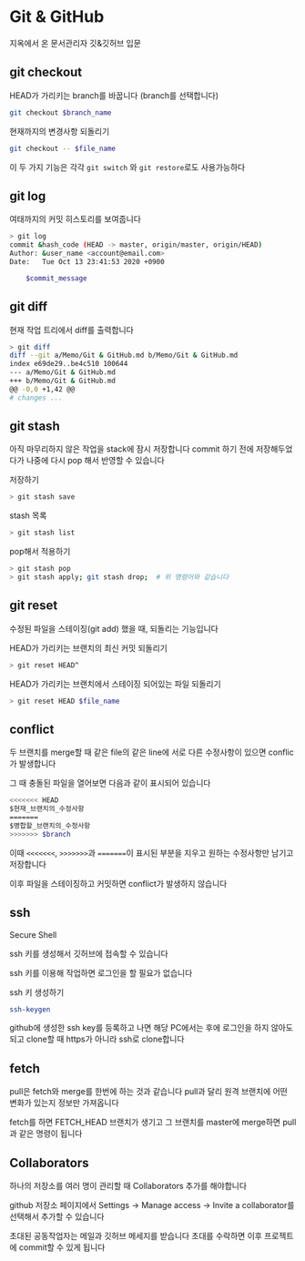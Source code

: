 
# Git & GitHub

지옥에서 온 문서관리자 깃&깃허브 입문

## git checkout

HEAD가 가리키는 branch를 바꿉니다 (branch를 선택합니다)

```bash
git checkout $branch_name
```

현재까지의 변경사항 되돌리기

```bash
git checkout -- $file_name
```

이 두 가지 기능은 각각 `git switch` 와 `git restore`로도 사용가능하다

## git log

여태까지의 커밋 히스토리를 보여줍니다

```bash
> git log
commit &hash_code (HEAD -> master, origin/master, origin/HEAD)
Author: &user_name <account@email.com>
Date:   Tue Oct 13 23:41:53 2020 +0900

    $commit_message
```

## git diff

현재 작업 트리에서 diff를 출력합니다

```bash
> git diff
diff --git a/Memo/Git & GitHub.md b/Memo/Git & GitHub.md
index e69de29..be4c510 100644
--- a/Memo/Git & GitHub.md
+++ b/Memo/Git & GitHub.md
@@ -0,0 +1,42 @@
# changes ...
```

## git stash

아직 마무리하지 않은 작업을 stack에 잠시 저장합니다
commit 하기 전에 저장해두었다가 나중에 다시 pop 해서 반영할 수 있습니다

저장하기
```bash
> git stash save
```

stash 목록
```bash
> git stash list
```

pop해서 적용하기
```bash
> git stash pop
> git stash apply; git stash drop;	# 위 명령어와 같습니다
```

## git reset

수정된 파일을 스테이징(git add) 했을 때, 되돌리는 기능입니다

HEAD가 가리키는 브랜치의 최신 커밋 되돌리기
```bash
> git reset HEAD^
```

HEAD가 가리키는 브랜치에서 스테이징 되어있는 파일 되돌리기
```bash
> git reset HEAD $file_name
```

## conflict

두 브랜치를 merge할 때 같은 file의 같은 line에 서로 다른 수정사항이 있으면 conflic가 발생합니다

그 때 충돌된 파일을 열어보면 다음과 같이 표시되어 있습니다

```bash
<<<<<<< HEAD
$현재_브랜치의_수정사항
=======
$병합할_브랜치의_수정사항
>>>>>>> $branch
```
이때 `<<<<<<<`, `>>>>>>>`과 `=======`이 표시된 부분을 지우고 원하는 수정사항만 남기고 저장합니다

이후 파일을 스테이징하고 커밋하면 conflict가 발생하지 않습니다

## ssh

Secure Shell

ssh 키를 생성해서 깃허브에 접속할 수 있습니다

ssh 키를 이용해 작업하면 로그인을 할 필요가 없습니다

ssh 키 생성하기
```bash
ssh-keygen
```

github에 생성한 ssh key를 등록하고 나면 해당 PC에서는 후에 로그인을 하지 않아도 되고 clone할 때 https가 아니라 ssh로 clone합니다

## fetch

pull은 fetch와 merge를 한번에 하는 것과 같습니다 pull과 달리 원격 브랜치에 어떤 변화가 있는지 정보만 가져옵니다

fetch를 하면 FETCH_HEAD 브랜치가 생기고 그 브랜치를 master에 merge하면 pull과 같은 명령이 됩니다

## Collaborators

하나의 저장소를 여러 명이 관리할 때 Collaborators 추가를 해야합니다

github 저장소 페이지에서 Settings -> Manage access -> Invite a collaborator를 선택해서 추가할 수 있습니다

초대된 공동작업자는 메일과 깃허브 메세지를 받습니다 초대를 수락하면 이후 프로젝트에 commit할 수 있게 됩니다
